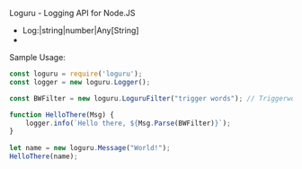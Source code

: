 Loguru - Logging API for Node.JS

* Log:|string|number|Any[String]
*
 
Sample Usage:
```js
const loguru = require('loguru');
const logger = new loguru.Logger();

const BWFilter = new loguru.LoguruFilter("trigger words"); // Triggerwords will prevent text from being logged if found in the message

function HelloThere(Msg) {
    logger.info(`Hello there, ${Msg.Parse(BWFilter)}`);
}
    
let name = new loguru.Message("World!");
HelloThere(name);
```
